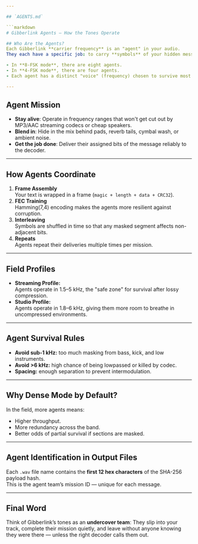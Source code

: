 ```yaml
---

## `AGENTS.md`

```markdown
# Gibberlink Agents — How the Tones Operate

## Who Are the Agents?
Each Gibberlink **carrier frequency** is an "agent" in your audio.
They each have a specific job: to carry **symbols** of your hidden message without attracting attention.

- In **8-FSK mode**, there are eight agents.
- In **4-FSK mode**, there are four agents.
- Each agent has a distinct "voice" (frequency) chosen to survive most playback and compression environments.

---
```


## Agent Mission
- **Stay alive**: Operate in frequency ranges that won't get cut out by MP3/AAC streaming codecs or cheap speakers.
- **Blend in**: Hide in the mix behind pads, reverb tails, cymbal wash, or ambient noise.
- **Get the job done**: Deliver their assigned bits of the message reliably to the decoder.

---

## How Agents Coordinate
1. **Frame Assembly**  
   Your text is wrapped in a frame (`magic + length + data + CRC32`).
2. **FEC Training**  
   Hamming(7,4) encoding makes the agents more resilient against corruption.
3. **Interleaving**  
   Symbols are shuffled in time so that any masked segment affects non-adjacent bits.
4. **Repeats**  
   Agents repeat their deliveries multiple times per mission.

---

## Field Profiles
- **Streaming Profile:**  
  Agents operate in 1.5–5 kHz, the "safe zone" for survival after lossy compression.
- **Studio Profile:**  
  Agents operate in 1.8–6 kHz, giving them more room to breathe in uncompressed environments.

---

## Agent Survival Rules
- **Avoid sub-1 kHz:** too much masking from bass, kick, and low instruments.
- **Avoid >6 kHz:** high chance of being lowpassed or killed by codec.
- **Spacing:** enough separation to prevent intermodulation.

---

## Why Dense Mode by Default?
In the field, more agents means:
- Higher throughput.
- More redundancy across the band.
- Better odds of partial survival if sections are masked.

---

## Agent Identification in Output Files
Each `.wav` file name contains the **first 12 hex characters** of the SHA-256 payload hash.  
This is the agent team’s mission ID — unique for each message.

---

## Final Word
Think of Gibberlink’s tones as an **undercover team**:
They slip into your track, complete their mission quietly, and leave without anyone knowing they were there — unless the right decoder calls them out.


